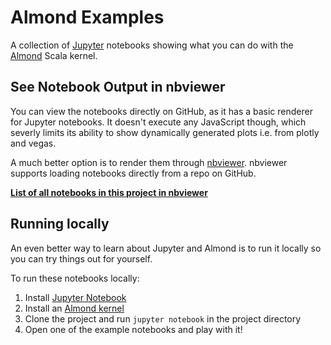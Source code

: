 # Almond Examples

A collection of [Jupyter](http://jupyter.org/) notebooks showing what you can do with the [Almond](http://almond-sh.github.io/almond/stable/docs/intro) Scala kernel.

## See Notebook Output in nbviewer
You can view the notebooks directly on GitHub, as it has a basic renderer for Jupyter notebooks. It doesn't execute any JavaScript though, which severly limits its ability to show dynamically generated plots i.e. from plotly and vegas.

A much better option is to render them through [nbviewer](https://nbviewer.jupyter.org/). nbviewer supports loading notebooks directly from a repo on GitHub.

**[List of all notebooks in this project in nbviewer](https://nbviewer.jupyter.org/github/sbrunk/almond-examples/tree/master/)**

## Running locally
An even better way to learn about Jupyter and Almond is to run it locally so you can try things out for yourself.

To run these notebooks locally:
1. Install [Jupyter Notebook](http://jupyter.org/install)
2. Install an [Almond kernel](http://almond-sh.github.io/almond/stable/docs/quick-start-install)
3. Clone the project and run `jupyter notebook` in the project directory
4. Open one of the example notebooks and play with it!
